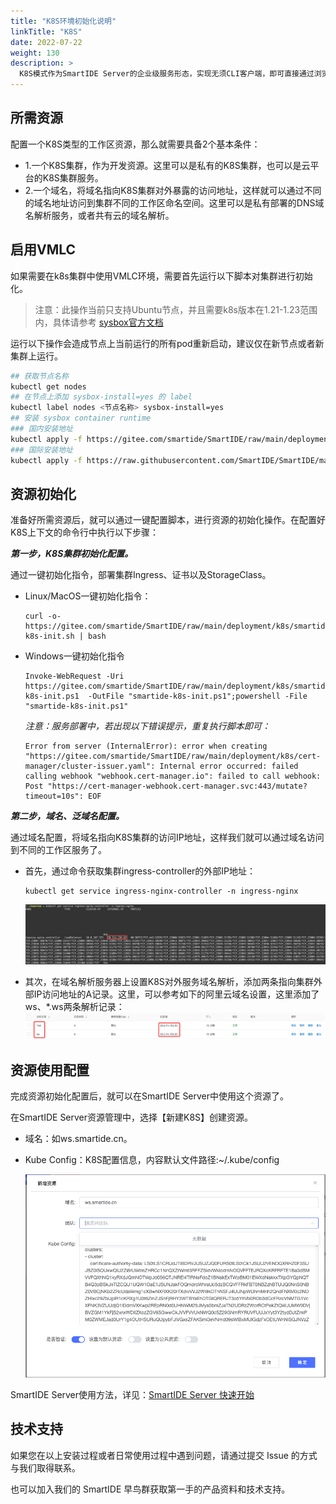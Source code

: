 ```yaml
---
title: "K8S环境初始化说明"
linkTitle: "K8S"
date: 2022-07-22
weight: 130
description: >
  K8S模式作为SmartIDE Server的企业级服务形态，实现无须CLI客户端，即可直接通过浏览器访问工作区。通过此手册，你可以轻松地初始化一个K8S集群，然后将其配置到官方SmartIDE Server(dev.smartide.cn)或任何私有部署的SmartIDE Server上，创建K8S类型的工作区。
---
```


## 所需资源
配置一个K8S类型的工作区资源，那么就需要具备2个基本条件：
- 1.一个K8S集群，作为开发资源。这里可以是私有的K8S集群，也可以是云平台的K8S集群服务。
- 2.一个域名，将域名指向K8S集群对外暴露的访问地址，这样就可以通过不同的域名地址访问到集群不同的工作区命名空间。这里可以是私有部署的DNS域名解析服务，或者共有云的域名解析。

## 启用VMLC
如果需要在k8s集群中使用VMLC环境，需要首先运行以下脚本对集群进行初始化。

> 注意：此操作当前只支持Ubuntu节点，并且需要k8s版本在1.21-1.23范围内，具体请参考 [sysbox官方文档](https://github.com/nestybox/sysbox/blob/master/docs/user-guide/install-k8s.md)

运行以下操作会造成节点上当前运行的所有pod重新启动，建议仅在新节点或者新集群上运行。

```bash
## 获取节点名称
kubectl get nodes
## 在节点上添加 sysbox-install=yes 的 label
kubectl label nodes <节点名称> sysbox-install=yes
## 安装 sysbox container runtime
### 国内安装地址
kubectl apply -f https://gitee.com/smartide/SmartIDE/raw/main/deployment/k8s/sysbox-install.yaml
### 国际安装地址
kubectl apply -f https://raw.githubusercontent.com/SmartIDE/SmartIDE/main/deployment/k8s/sysbox-install-cn.yaml
```

## 资源初始化
准备好所需资源后，就可以通过一键配置脚本，进行资源的初始化操作。在配置好K8S上下文的命令行中执行以下步骤：

***第一步，K8S集群初始化配置。***

通过一键初始化指令，部署集群Ingress、证书以及StorageClass。

- Linux/MacOS一键初始化指令：
  ```shell
  curl -o- https://gitee.com/smartide/SmartIDE/raw/main/deployment/k8s/smartide-k8s-init.sh | bash
  ```

- Windows一键初始化指令
  ```shell
  Invoke-WebRequest -Uri https://gitee.com/smartide/SmartIDE/raw/main/deployment/k8s/smartide-k8s-init.ps1  -OutFile "smartide-k8s-init.ps1";powershell -File "smartide-k8s-init.ps1"
  ```
  *注意：服务部署中，若出现以下错误提示，重复执行脚本即可：*
  ```shell
  Error from server (InternalError): error when creating "https://gitee.com/smartide/SmartIDE/raw/main/deployment/k8s/cert-manager/cluster-issuer.yaml": Internal error occurred: failed calling webhook "webhook.cert-manager.io": failed to call webhook: Post "https://cert-manager-webhook.cert-manager.svc:443/mutate?timeout=10s": EOF
  ```
***第二步，域名、泛域名配置。***

通过域名配置，将域名指向K8S集群的访问IP地址，这样我们就可以通过域名访问到不同的工作区服务了。

- 首先，通过命令获取集群ingress-controller的外部IP地址：
  ```shell
  kubectl get service ingress-nginx-controller -n ingress-nginx
  ```
  ![集群外部IP访问地址](./images/01-k8s-ingress-ip.png)

- 其次，在域名解析服务器上设置K8S对外服务域名解析，添加两条指向集群外部IP访问地址的A记录。这里，可以参考如下的阿里云域名设置，这里添加了ws、*.ws两条解析记录：
  ![DNS设置](./images/02-k8s-dns.png)

## 资源使用配置
完成资源初始化配置后，就可以在SmartIDE Server中使用这个资源了。

在SmartIDE Server资源管理中，选择【新建K8S】创建资源。
- 域名：如ws.smartide.cn。
- Kube Config：K8S配置信息，内容默认文件路径:~/.kube/config

  ![资源配置](./images/03-k8s-resource.png)

SmartIDE Server使用方法，详见：[SmartIDE Server 快速开始](../../quickstart/server/)

## 技术支持
如果您在以上安装过程或者日常使用过程中遇到问题，请通过提交 Issue 的方式与我们取得联系。

也可以加入我们的 SmartIDE 早鸟群获取第一手的产品资料和技术支持。
